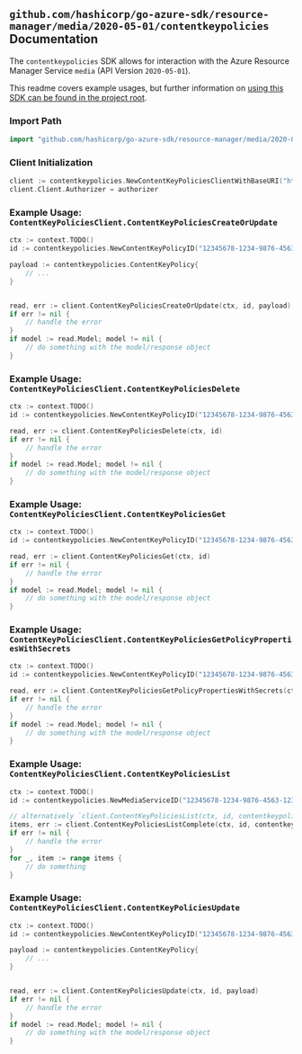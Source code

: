
## `github.com/hashicorp/go-azure-sdk/resource-manager/media/2020-05-01/contentkeypolicies` Documentation

The `contentkeypolicies` SDK allows for interaction with the Azure Resource Manager Service `media` (API Version `2020-05-01`).

This readme covers example usages, but further information on [using this SDK can be found in the project root](https://github.com/hashicorp/go-azure-sdk/tree/main/docs).

### Import Path

```go
import "github.com/hashicorp/go-azure-sdk/resource-manager/media/2020-05-01/contentkeypolicies"
```


### Client Initialization

```go
client := contentkeypolicies.NewContentKeyPoliciesClientWithBaseURI("https://management.azure.com")
client.Client.Authorizer = authorizer
```


### Example Usage: `ContentKeyPoliciesClient.ContentKeyPoliciesCreateOrUpdate`

```go
ctx := context.TODO()
id := contentkeypolicies.NewContentKeyPolicyID("12345678-1234-9876-4563-123456789012", "example-resource-group", "accountValue", "contentKeyPolicyValue")

payload := contentkeypolicies.ContentKeyPolicy{
	// ...
}


read, err := client.ContentKeyPoliciesCreateOrUpdate(ctx, id, payload)
if err != nil {
	// handle the error
}
if model := read.Model; model != nil {
	// do something with the model/response object
}
```


### Example Usage: `ContentKeyPoliciesClient.ContentKeyPoliciesDelete`

```go
ctx := context.TODO()
id := contentkeypolicies.NewContentKeyPolicyID("12345678-1234-9876-4563-123456789012", "example-resource-group", "accountValue", "contentKeyPolicyValue")

read, err := client.ContentKeyPoliciesDelete(ctx, id)
if err != nil {
	// handle the error
}
if model := read.Model; model != nil {
	// do something with the model/response object
}
```


### Example Usage: `ContentKeyPoliciesClient.ContentKeyPoliciesGet`

```go
ctx := context.TODO()
id := contentkeypolicies.NewContentKeyPolicyID("12345678-1234-9876-4563-123456789012", "example-resource-group", "accountValue", "contentKeyPolicyValue")

read, err := client.ContentKeyPoliciesGet(ctx, id)
if err != nil {
	// handle the error
}
if model := read.Model; model != nil {
	// do something with the model/response object
}
```


### Example Usage: `ContentKeyPoliciesClient.ContentKeyPoliciesGetPolicyPropertiesWithSecrets`

```go
ctx := context.TODO()
id := contentkeypolicies.NewContentKeyPolicyID("12345678-1234-9876-4563-123456789012", "example-resource-group", "accountValue", "contentKeyPolicyValue")

read, err := client.ContentKeyPoliciesGetPolicyPropertiesWithSecrets(ctx, id)
if err != nil {
	// handle the error
}
if model := read.Model; model != nil {
	// do something with the model/response object
}
```


### Example Usage: `ContentKeyPoliciesClient.ContentKeyPoliciesList`

```go
ctx := context.TODO()
id := contentkeypolicies.NewMediaServiceID("12345678-1234-9876-4563-123456789012", "accountValue")

// alternatively `client.ContentKeyPoliciesList(ctx, id, contentkeypolicies.DefaultContentKeyPoliciesListOperationOptions())` can be used to do batched pagination
items, err := client.ContentKeyPoliciesListComplete(ctx, id, contentkeypolicies.DefaultContentKeyPoliciesListOperationOptions())
if err != nil {
	// handle the error
}
for _, item := range items {
	// do something
}
```


### Example Usage: `ContentKeyPoliciesClient.ContentKeyPoliciesUpdate`

```go
ctx := context.TODO()
id := contentkeypolicies.NewContentKeyPolicyID("12345678-1234-9876-4563-123456789012", "example-resource-group", "accountValue", "contentKeyPolicyValue")

payload := contentkeypolicies.ContentKeyPolicy{
	// ...
}


read, err := client.ContentKeyPoliciesUpdate(ctx, id, payload)
if err != nil {
	// handle the error
}
if model := read.Model; model != nil {
	// do something with the model/response object
}
```
